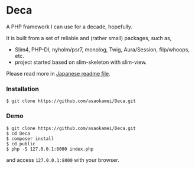 Deca
====

A PHP framework I can use for a decade, hopefully. 

It is built from a set of reliable and (rather small) packages, such as,

- Slim4, PHP-DI, nyholm/psr7, monolog, Twig, Aura/Session, filp/whoops, etc.
- project started based on slim-skeleton with  slim-view. 

Please read more in [Japanese readme file](README.ja.md). 

### Installation

```
$ git clone https://github.com/asaokamei/Deca.git 
```

### Demo 

```
$ git clone https://github.com/asaokamei/Deca.git
$ cd Deca
$ composer install
$ cd public
$ php -S 127.0.0.1:8000 index.php
```

and access `127.0.0.1:8000` with your browser. 
